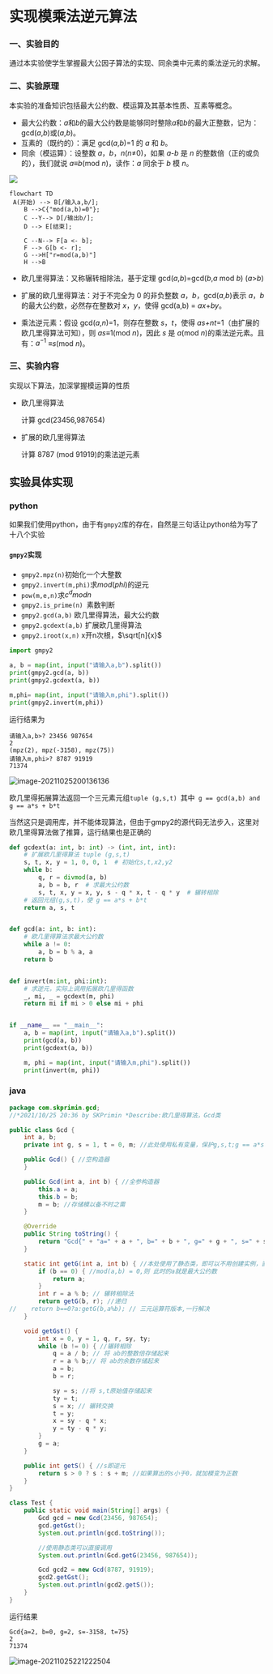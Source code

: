 # **实现模乘法逆元算法**

### **一、实验目的**

通过本实验使学生掌握最大公因子算法的实现、同余类中元素的乘法逆元的求解。

### **二、实验原理**

本实验的准备知识包括最大公约数、模运算及其基本性质、互素等概念。

- 最大公约数：*a*和*b*的最大公约数是能够同时整除*a*和*b*的最大正整数，记为：gcd(*a*,*b*)或(*a*,*b*)。 
- 互素的（既约的）：满足 gcd(*a*,*b*)=1 的 *a* 和 *b*。 
- 同余（模运算）：设整数 *a*，*b*，*n*(*n*≠0)，如果 *a*-*b* 是 *n* 的整数倍（正的或负的），我们就说 *a*≡*b*(mod *n*)，读作：*a* 同余于 *b* 模 *n*。

![](模乘法逆元/imagesuanfa.png)

```mermaid
flowchart TD
 A(开始) --> B[/输入a,b/];
    B -->C{"mod(a,b)=0"};
    C --Y--> D[/输出b/];
    D --> E[结束];
    
    C --N--> F[a <- b];
    F --> G[b <- r];
    G -->H["r=mod(a,b)"]
    H -->B
```

- 欧几里得算法：又称辗转相除法，基于定理 gcd(*a*,*b*)=gcd(*b*,*a* mod *b*) (*a*>*b*) 

- 扩展的欧几里得算法：对于不完全为 0 的非负整数 *a*，*b*，gcd(*a*,*b*)表示 *a*，*b* 的最大公约数，必然存在整数对 *x*，*y*，使得 gcd(a,b) = *ax*+*by*。 

-  乘法逆元素：假设 gcd(*a*,*n*)=1，则存在整数 *s*，*t*，使得 *as+nt*=1（由扩展的欧几里得算法可知），则 *as*≡1(mod *n*)，因此 *s* 是 *a*(mod *n*)的乘法逆元素。且有：$a^{-1}$ ≡*s*(mod *n*)。

### **三、实验内容**

实现以下算法，加深掌握模运算的性质

- 欧几里得算法

  计算 gcd(23456,987654)

- 扩展的欧几里得算法

  计算 8787 (mod 91919)的乘法逆元素

## 实验具体实现

### python

如果我们使用python，由于有`gmpy2`库的存在，自然是三句话让python给为写了十八个实验

#### `gmpy2`实现

- `gmpy2.mpz(n)`初始化一个大整数
- `gmpy2.invert(m,phi)`求$mod (phi)$的逆元
- `pow(m,e,n)`求$c^d mod n$
- `gmpy2.is_prime(n) `素数判断
- `gmpy2.gcd(a,b)`  欧几里得算法，最大公约数
- `gmpy2.gcdext(a,b)`  扩展欧几里得算法
- `gmpy2.iroot(x,n)` x开n次根，$\sqrt[n]{x}$

```python
import gmpy2

a, b = map(int, input("请输入a,b").split())
print(gmpy2.gcd(a, b))
print(gmpy2.gcdext(a, b))

m,phi= map(int, input("请输入m,phi").split())
print(gmpy2.invert(m,phi))
```

运行结果为

```
请输入a,b>? 23456 987654
2
(mpz(2), mpz(-3158), mpz(75))
请输入m,phi>? 8787 91919
71374
```

![image-20211025200136136](模乘法逆元.assets\image-20211025200136136.png)

欧几里得拓展算法返回一个三元素元组`tuple (g,s,t) `其中` g == gcd(a,b) and g == a*s + b*t`

当然这只是调用库，并不能体现算法，但由于gmpy2的源代码无法步入，这里对欧几里得算法做了推算，运行结果也是正确的

```python
def gcdext(a: int, b: int) -> (int, int, int):
    # 扩展欧几里得算法 tuple (g,s,t)
    s, t, x, y = 1, 0, 0, 1  # 初始化s,t,x2,y2
    while b:
        q, r = divmod(a, b)
        a, b = b, r  # 求最大公约数
        s, t, x, y = x, y, s - q * x, t - q * y  # 辗转相除
    # 返回元组(g,s,t)，使 g == a*s + b*t
    return a, s, t


def gcd(a: int, b: int):
    # 欧几里得算法求最大公约数
    while a != 0:
        a, b = b % a, a
    return b


def invert(m:int, phi:int):
    # 求逆元，实际上调用拓展欧几里得函数
    _, mi, _ = gcdext(m, phi)
    return mi if mi > 0 else mi + phi


if __name__ == "__main__":
    a, b = map(int, input("请输入a,b").split())
    print(gcd(a, b))
    print(gcdext(a, b))

    m, phi = map(int, input("请输入m,phi").split())
    print(invert(m, phi))
```

### java

```java
package com.skprimin.gcd;
//*2021/10/25 20:36 by SKPrimin *Describe:欧几里得算法，Gcd类

public class Gcd {
    int a, b;
    private int g, s = 1, t = 0, m; //此处使用私有变量，保护g,s,t;g == a*s + b*t

    public Gcd() { //空构造器
    }

    public Gcd(int a, int b) { //全参构造器
        this.a = a;
        this.b = b;
        m = b; //存储模以备不时之需
    }

    @Override
    public String toString() {
        return "Gcd{" + "a=" + a + ", b=" + b + ", g=" + g + ", s=" + s + ", t=" + t + '}';
    }

    static int getG(int a, int b) { //本处使用了静态类，即可以不用创建实例，直接 Gcd.getG(a,b)调用
        if (b == 0) { //mod(a,b) = 0,则 此时的a就是最大公约数
            return a;
        }
        int r = a % b; // 辗转相除法
        return getG(b, r); //递归
//    return b==0?a:getG(b,a%b); // 三元运算符版本,一行解决
    }

    void getGst() {
        int x = 0, y = 1, q, r, sy, ty;
        while (b != 0) { //辗转相除
            q = a / b; // 将 ab的整数倍存储起来
            r = a % b;// 将 ab的余数存储起来
            a = b;
            b = r;

            sy = s; //将 s,t原始值存储起来
            ty = t;
            s = x; // 辗转交换
            t = y;
            x = sy - q * x;
            y = ty - q * y;
        }
        g = a;
    }

    public int getS() { //s即逆元
        return s > 0 ? s : s + m; //如果算出的s小于0，就加模变为正数
    }
}

class Test {
    public static void main(String[] args) {
        Gcd gcd = new Gcd(23456, 987654);
        gcd.getGst();
        System.out.println(gcd.toString());

        //使用静态类可以直接调用
        System.out.println(Gcd.getG(23456, 987654));

        Gcd gcd2 = new Gcd(8787, 91919);
        gcd2.getGst();
        System.out.println(gcd2.getS());
    }
}
```

运行结果

```
Gcd{a=2, b=0, g=2, s=-3158, t=75}
2
71374
```

![image-20211025221222504](模乘法逆元.assets\image-20211025221222504.png)
